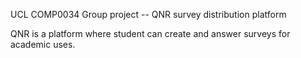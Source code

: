 UCL COMP0034 Group project -- QNR survey distribution platform

QNR is a platform where student can create and answer surveys for academic uses.

